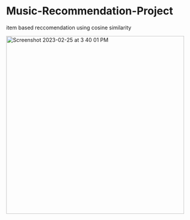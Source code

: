 # Music-Recommendation-Project

item based reccomendation using cosine similarity

<img width="476" alt="Screenshot 2023-02-25 at 3 40 01 PM" src="https://user-images.githubusercontent.com/96675378/221342798-272204e1-136b-47a1-a9b4-902403d4f7ad.png">
